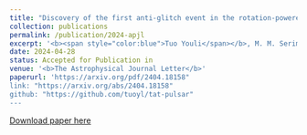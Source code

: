 ```yaml
---
title: "Discovery of the first anti-glitch event in the rotation-powered pulsar PSR B0540-69"
collection: publications
permalink: /publication/2024-apjl
excerpt: '<b><span style="color:blue">Tuo Youli</span></b>, M. M. Serim, Marco Antonelli, Lorenzo Ducci, Armin Vahdat, Mingyu Ge, Andrea Santangelo, Fei Xie'
date: 2024-04-28
status: Accepted for Publication in
venue: '<b>The Astrophysical Journal Letter</b>'
paperurl: 'https://arxiv.org/pdf/2404.18158"
link: "https://arxiv.org/abs/2404.18158"
github: "https://github.com/tuoyl/tat-pulsar"
---
```


[Download paper here](https://arxiv.org/pdf/2404.18158)
